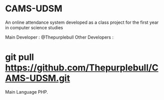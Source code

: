 # CAMS-UDSM

An online attendance system developed as a class project for the first year in computer science studies 

Main Developer : @Thepurplebull
Other Developers : 

# git pull https://github.com/Thepurplebull/CAMS-UDSM.git
Main Language PHP.